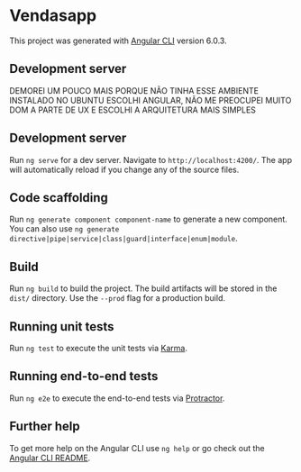 # Vendasapp

This project was generated with [Angular CLI](https://github.com/angular/angular-cli) version 6.0.3.

## Development server

DEMOREI UM POUCO MAIS PORQUE NÃO TINHA ESSE AMBIENTE INSTALADO NO UBUNTU
ESCOLHI ANGULAR, NÃO ME PREOCUPEI MUITO DOM A PARTE DE UX
E ESCOLHI A ARQUITETURA MAIS SIMPLES

## Development server

Run `ng serve` for a dev server. Navigate to `http://localhost:4200/`. The app will automatically reload if you change any of the source files.

## Code scaffolding

Run `ng generate component component-name` to generate a new component. You can also use `ng generate directive|pipe|service|class|guard|interface|enum|module`.

## Build

Run `ng build` to build the project. The build artifacts will be stored in the `dist/` directory. Use the `--prod` flag for a production build.

## Running unit tests

Run `ng test` to execute the unit tests via [Karma](https://karma-runner.github.io).

## Running end-to-end tests

Run `ng e2e` to execute the end-to-end tests via [Protractor](http://www.protractortest.org/).

## Further help

To get more help on the Angular CLI use `ng help` or go check out the [Angular CLI README](https://github.com/angular/angular-cli/blob/master/README.md).
